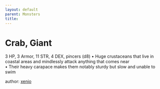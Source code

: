 ```yaml
---
layout: default
parent: Monsters 
title: 
--- 
```

# Crab, Giant
3 HP, 3 Armor, 11 STR, 4 DEX, pincers (d8)
• Huge crustaceans that live in coastal areas and mindlessly attack anything that comes near  
• Their heavy carapace makes them notably sturdy but slow and unable to swim  





author: [xenio](https://xenioinabottle.blogspot.com/2021/02/classic-monsters-for-cairnito-part-1.html) 


